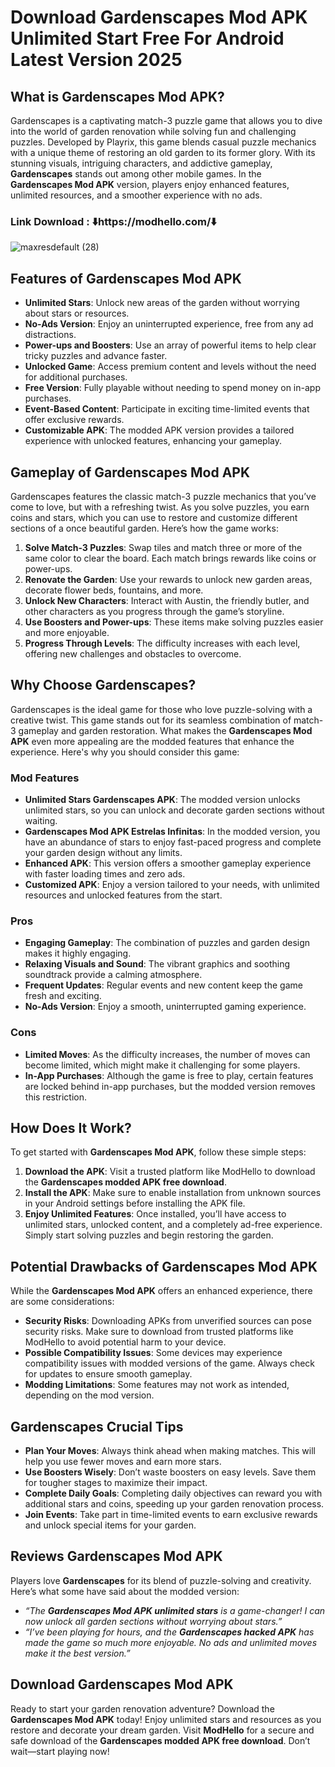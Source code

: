 # Download Gardenscapes Mod APK Unlimited Start Free For Android Latest Version 2025

## What is Gardenscapes Mod APK?

Gardenscapes is a captivating match-3 puzzle game that allows you to dive into the world of garden renovation while solving fun and challenging puzzles. Developed by Playrix, this game blends casual puzzle mechanics with a unique theme of restoring an old garden to its former glory. With its stunning visuals, intriguing characters, and addictive gameplay, **Gardenscapes** stands out among other mobile games. In the **Gardenscapes Mod APK** version, players enjoy enhanced features, unlimited resources, and a smoother experience with no ads.


### Link Download : ⬇️https://modhello.com/⬇️
![maxresdefault (28)](https://github.com/user-attachments/assets/70374d08-6f28-4cda-886a-6b430fcfa230)


## Features of Gardenscapes Mod APK

- **Unlimited Stars**: Unlock new areas of the garden without worrying about stars or resources.
- **No-Ads Version**: Enjoy an uninterrupted experience, free from any ad distractions.
- **Power-ups and Boosters**: Use an array of powerful items to help clear tricky puzzles and advance faster.
- **Unlocked Game**: Access premium content and levels without the need for additional purchases.
- **Free Version**: Fully playable without needing to spend money on in-app purchases.
- **Event-Based Content**: Participate in exciting time-limited events that offer exclusive rewards.
- **Customizable APK**: The modded APK version provides a tailored experience with unlocked features, enhancing your gameplay.

## Gameplay of Gardenscapes Mod APK

Gardenscapes features the classic match-3 puzzle mechanics that you’ve come to love, but with a refreshing twist. As you solve puzzles, you earn coins and stars, which you can use to restore and customize different sections of a once beautiful garden. Here’s how the game works:

1. **Solve Match-3 Puzzles**: Swap tiles and match three or more of the same color to clear the board. Each match brings rewards like coins or power-ups.
2. **Renovate the Garden**: Use your rewards to unlock new garden areas, decorate flower beds, fountains, and more.
3. **Unlock New Characters**: Interact with Austin, the friendly butler, and other characters as you progress through the game’s storyline.
4. **Use Boosters and Power-ups**: These items make solving puzzles easier and more enjoyable.
5. **Progress Through Levels**: The difficulty increases with each level, offering new challenges and obstacles to overcome.

## Why Choose Gardenscapes?

Gardenscapes is the ideal game for those who love puzzle-solving with a creative twist. This game stands out for its seamless combination of match-3 gameplay and garden restoration. What makes the **Gardenscapes Mod APK** even more appealing are the modded features that enhance the experience. Here's why you should consider this game:

### Mod Features
- **Unlimited Stars Gardenscapes APK**: The modded version unlocks unlimited stars, so you can unlock and decorate garden sections without waiting.
- **Gardenscapes Mod APK Estrelas Infinitas**: In the modded version, you have an abundance of stars to enjoy fast-paced progress and complete your garden design without any limits.
- **Enhanced APK**: This version offers a smoother gameplay experience with faster loading times and zero ads.
- **Customized APK**: Enjoy a version tailored to your needs, with unlimited resources and unlocked features from the start.

### Pros
- **Engaging Gameplay**: The combination of puzzles and garden design makes it highly engaging.
- **Relaxing Visuals and Sound**: The vibrant graphics and soothing soundtrack provide a calming atmosphere.
- **Frequent Updates**: Regular events and new content keep the game fresh and exciting.
- **No-Ads Version**: Enjoy a smooth, uninterrupted gaming experience.

### Cons
- **Limited Moves**: As the difficulty increases, the number of moves can become limited, which might make it challenging for some players.
- **In-App Purchases**: Although the game is free to play, certain features are locked behind in-app purchases, but the modded version removes this restriction.

## How Does It Work?

To get started with **Gardenscapes Mod APK**, follow these simple steps:

1. **Download the APK**: Visit a trusted platform like ModHello to download the **Gardenscapes modded APK free download**.
2. **Install the APK**: Make sure to enable installation from unknown sources in your Android settings before installing the APK file.
3. **Enjoy Unlimited Features**: Once installed, you’ll have access to unlimited stars, unlocked content, and a completely ad-free experience. Simply start solving puzzles and begin restoring the garden.

## Potential Drawbacks of Gardenscapes Mod APK

While the **Gardenscapes Mod APK** offers an enhanced experience, there are some considerations:

- **Security Risks**: Downloading APKs from unverified sources can pose security risks. Make sure to download from trusted platforms like ModHello to avoid potential harm to your device.
- **Possible Compatibility Issues**: Some devices may experience compatibility issues with modded versions of the game. Always check for updates to ensure smooth gameplay.
- **Modding Limitations**: Some features may not work as intended, depending on the mod version.

## Gardenscapes Crucial Tips

- **Plan Your Moves**: Always think ahead when making matches. This will help you use fewer moves and earn more stars.
- **Use Boosters Wisely**: Don’t waste boosters on easy levels. Save them for tougher stages to maximize their impact.
- **Complete Daily Goals**: Completing daily objectives can reward you with additional stars and coins, speeding up your garden renovation process.
- **Join Events**: Take part in time-limited events to earn exclusive rewards and unlock special items for your garden.

## Reviews Gardenscapes Mod APK

Players love **Gardenscapes** for its blend of puzzle-solving and creativity. Here’s what some have said about the modded version:

- *“The **Gardenscapes Mod APK unlimited stars** is a game-changer! I can now unlock all garden sections without worrying about stars.”*
- *“I’ve been playing for hours, and the **Gardenscapes hacked APK** has made the game so much more enjoyable. No ads and unlimited moves make it the best version.”*

## Download Gardenscapes Mod APK

Ready to start your garden renovation adventure? Download the **Gardenscapes Mod APK** today! Enjoy unlimited stars and resources as you restore and decorate your dream garden. Visit **ModHello** for a secure and safe download of the **Gardenscapes modded APK free download**. Don’t wait—start playing now!

